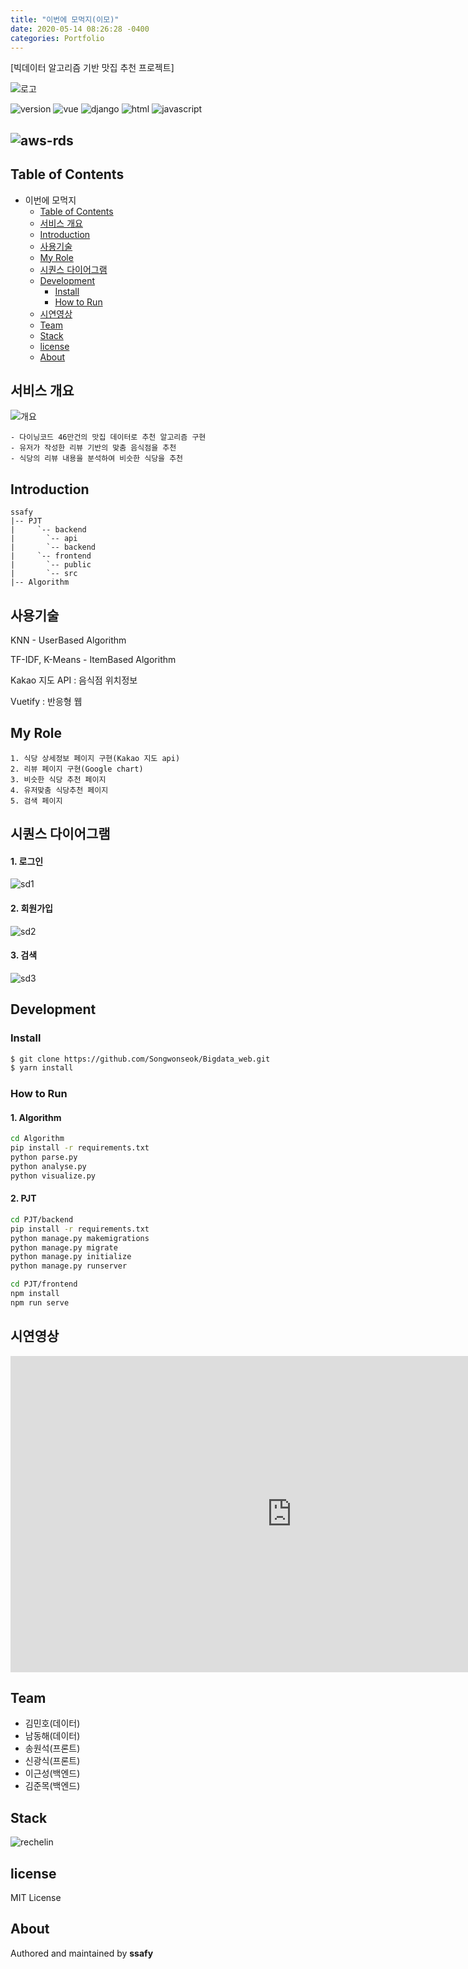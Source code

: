 ```yaml
---
title: "이번에 모먹지(이모)"
date: 2020-05-14 08:26:28 -0400
categories: Portfolio
---
```

[빅데이터 알고리즘 기반 맛집 추천 프로젝트]

![로고](../../assets/images/BigData/logo.png)



![version](https://img.shields.io/badge/version-0.0.1-orange?)
![vue](https://img.shields.io/badge/vue-3.0.0-blue?logo=Vue.js)
![django](https://img.shields.io/badge/django-3.0-green?logo=django)
![html](https://img.shields.io/badge/html-html5-red?logo=html5)
![javascript](https://img.shields.io/badge/javascript-es6-yellowgreen?logo=javascript)

![aws-rds](https://img.shields.io/badge/aws%20-rds-ff69b4?logo=Amazon)
---


## Table of Contents

- 이번에 모먹지
  - [Table of Contents](#table-of-contents)
  - [서비스 개요](#서비스-개요)
  - [Introduction](#introduction)
  - [사용기술](#%ec%82%ac%ec%9a%a9%ea%b8%b0%ec%88%a0)
  - [My Role](#my-role)
  - [시퀀스 다이어그램](#시퀀스-다이어그램)
  - [Development](#development)
    - [Install](#install)
    - [How to Run](#how-to-run)
  - [시연영상](#시연영상)
  - [Team](#team)
  - [Stack](#stack)
  - [license](#license)
  - [About](#about)
## 서비스 개요

![개요](../../assets/images/BigData/개요.jpg)

```
- 다이닝코드 46만건의 맛집 데이터로 추천 알고리즘 구현
- 유저가 작성한 리뷰 기반의 맞춤 음식점을 추천
- 식당의 리뷰 내용을 분석하여 비슷한 식당을 추천
```



## Introduction
```
ssafy
|-- PJT
|     `-- backend
|		`-- api
|		`-- backend
|     `-- frontend
|		`-- public
|		`-- src
|-- Algorithm
```



## 사용기술

KNN - UserBased Algorithm

TF-IDF, K-Means - ItemBased Algorithm

Kakao 지도 API : 음식점 위치정보

Vuetify : 반응형 웹



##  My Role

```
1. 식당 상세정보 페이지 구현(Kakao 지도 api)
2. 리뷰 페이지 구현(Google chart)
3. 비슷한 식당 추천 페이지
4. 유저맞춤 식당추천 페이지
5. 검색 페이지
```



## 시퀀스 다이어그램

#### 1. 로그인

![sd1](../../assets/images/BigData/로그인.jpg)

#### 2. 회원가입

![sd2](../../assets/images/BigData/회원가입.jpg)

#### 3. 검색

![sd3](../../assets/images/BigData/검색.jpg)



## Development

### Install

```bash
$ git clone https://github.com/Songwonseok/Bigdata_web.git
$ yarn install
```

### How to Run

#### 1. Algorithm

```sh
cd Algorithm
pip install -r requirements.txt
python parse.py
python analyse.py
python visualize.py
```

#### 2. PJT

```sh
cd PJT/backend
pip install -r requirements.txt
python manage.py makemigrations
python manage.py migrate
python manage.py initialize
python manage.py runserver
```

```sh
cd PJT/frontend
npm install
npm run serve
```



## 시연영상

<iframe width="900" height="506" src="https://youtu.be/L_aie8aYVFg" frameborder="0" allow="accelerometer; autoplay; encrypted-media; gyroscope; picture-in-picture" allowfullscreen></iframe>

## Team

- 김민호(데이터)
- 남동해(데이터)
- 송원석(프론트)
- 신광식(프론트)
- 이근성(백엔드)
- 김준목(백엔드)



## Stack

![rechelin](../../assets/images/BigData/stack.png)

## license
MIT License
## About
Authored and maintained by **ssafy**